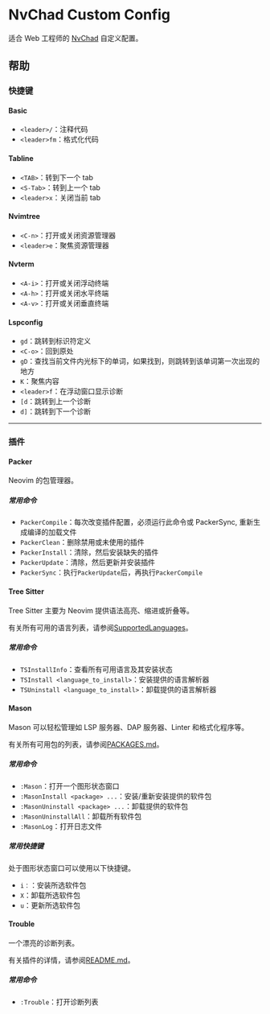 # NvChad Custom Config

适合 Web 工程师的 [NvChad](https://nvchad.com/) 自定义配置。

## 帮助

### 快捷键

#### Basic

- `<leader>/`：注释代码
- `<leader>fm`：格式化代码

#### Tabline

- `<TAB>`：转到下一个 tab
- `<S-Tab>`：转到上一个 tab
- `<leader>x`：关闭当前 tab

#### Nvimtree

- `<C-n>`：打开或关闭资源管理器
- `<leader>e`：聚焦资源管理器

#### Nvterm

- `<A-i>`：打开或关闭浮动终端
- `<A-h>`：打开或关闭水平终端
- `<A-v>`：打开或关闭垂直终端

#### Lspconfig

- `gd`：跳转到标识符定义
- `<C-o>`：回到原处
- `gD`：查找当前文件内光标下的单词，如果找到，则跳转到该单词第一次出现的地方
- `K`：聚焦内容
- `<leader>f`：在浮动窗口显示诊断
- `[d`：跳转到上一个诊断
- `d]`：跳转到下一个诊断

---

### 插件

#### Packer

Neovim 的包管理器。

##### 常用命令

- `PackerCompile`：每次改变插件配置，必须运行此命令或 PackerSync, 重新生成编译的加载文件
- `PackerClean`：删除禁用或未使用的插件
- `PackerInstall`：清除，然后安装缺失的插件
- `PackerUpdate`：清除，然后更新并安装插件
- `PackerSync`：执行`PackerUpdate`后，再执行`PackerCompile`

#### Tree Sitter

Tree Sitter 主要为 Neovim 提供语法高亮、缩进或折叠等。

有关所有可用的语言列表，请参阅[SupportedLanguages](https://github.com/nvim-treesitter/nvim-treesitter#supported-languages)。

##### 常用命令

- `TSInstallInfo`：查看所有可用语言及其安装状态
- `TSInstall <language_to_install>`：安装提供的语言解析器
- `TSUninstall <language_to_install>`：卸载提供的语言解析器

#### Mason

Mason 可以轻松管理如 LSP 服务器、DAP 服务器、Linter 和格式化程序等。

有关所有可用包的列表，请参阅[PACKAGES.md](https://github.com/williamboman/mason.nvim/blob/main/PACKAGES.md)。

##### 常用命令

- `:Mason`：打开一个图形状态窗口
- `:MasonInstall <package> ...`：安装/重新安装提供的软件包
- `:MasonUninstall <package> ...`：卸载提供的软件包
- `:MasonUninstallAll`：卸载所有软件包
- `:MasonLog`：打开日志文件

##### 常用快捷键

处于图形状态窗口可以使用以下快捷键。

- `i：`：安装所选软件包
- `X`：卸载所选软件包
- `u`：更新所选软件包

#### Trouble

一个漂亮的诊断列表。

有关插件的详情，请参阅[README.md](https://github.com/folke/trouble.nvim)。

##### 常用命令

- `:Trouble`：打开诊断列表
